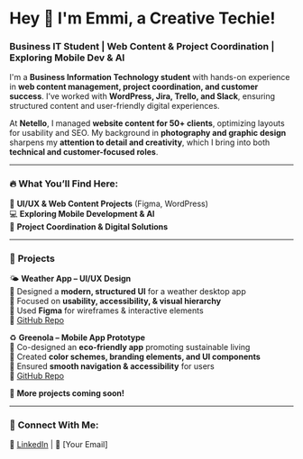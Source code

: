 # Hey 💜 I'm Emmi, a Creative Techie!  
### Business IT Student | Web Content & Project Coordination | Exploring Mobile Dev & AI  

I'm a **Business Information Technology student** with hands-on experience in **web content management, project coordination, and customer success**. I’ve worked with **WordPress, Jira, Trello, and Slack**, ensuring structured content and user-friendly digital experiences.  

At **Netello**, I managed **website content for 50+ clients**, optimizing layouts for usability and SEO. My background in **photography and graphic design** sharpens my **attention to detail and creativity**, which I bring into both **technical and customer-focused roles**.  

---

### 🔥 **What You’ll Find Here:**  
🎨 **UI/UX & Web Content Projects** (Figma, WordPress)  
💻 **Exploring Mobile Development & AI**  
🚀 **Project Coordination & Digital Solutions**  

---

### 📌 **Projects**  
🌤 **Weather App – UI/UX Design**  
📌 Designed a **modern, structured UI** for a weather desktop app  
📌 Focused on **usability, accessibility, & visual hierarchy**  
📌 Used **Figma** for wireframes & interactive elements  
🔗 [GitHub Repo](#)  

♻️ **Greenola – Mobile App Prototype**  
📌 Co-designed an **eco-friendly app** promoting sustainable living  
📌 Created **color schemes, branding elements, and UI components**  
📌 Ensured **smooth navigation & accessibility** for users  
🔗 [GitHub Repo](#)  

🚀 **More projects coming soon!**  

---

### 🔗 **Connect With Me:**  
💼 [LinkedIn](https://linkedin.com/in/emmituomisto) | 📧 [Your Email]  

